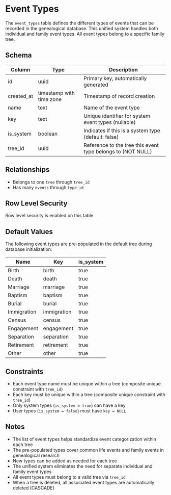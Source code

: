 # Event Types

The `event_types` table defines the different types of events that can be recorded in the genealogical database. This unified system handles both individual and family event types. All event types belong to a specific family tree.

## Schema

| Column     | Type                     | Description                                                 |
| ---------- | ------------------------ | ----------------------------------------------------------- |
| id         | uuid                     | Primary key, automatically generated                        |
| created_at | timestamp with time zone | Timestamp of record creation                                |
| name       | text                     | Name of the event type                                      |
| key        | text                     | Unique identifier for system event types (nullable)         |
| is_system  | boolean                  | Indicates if this is a system type (default: false)         |
| tree_id    | uuid                     | Reference to the tree this event type belongs to (NOT NULL) |

## Relationships

- Belongs to one `tree` through `tree_id`
- Has many `events` through `type_id`

## Row Level Security

Row level security is enabled on this table.

## Default Values

The following event types are pre-populated in the default tree during database initialization:

| Name        | Key         | is_system |
| ----------- | ----------- | --------- |
| Birth       | birth       | true      |
| Death       | death       | true      |
| Marriage    | marriage    | true      |
| Baptism     | baptism     | true      |
| Burial      | burial      | true      |
| Immigration | immigration | true      |
| Census      | census      | true      |
| Engagement  | engagement  | true      |
| Separation  | separation  | true      |
| Retirement  | retirement  | true      |
| Other       | other       | true      |

## Constraints

- Each event type name must be unique within a tree (composite unique constraint with `tree_id`)
- Each key must be unique within a tree (composite unique constraint with `tree_id`)
- Only system types (`is_system = true`) can have a key
- User types (`is_system = false`) must have `key = NULL`

## Notes

- The list of event types helps standardize event categorization within each tree
- The pre-populated types cover common life events and family events in genealogical research
- New types can be added as needed for each tree
- The unified system eliminates the need for separate individual and family event types
- All event types must belong to a valid tree via `tree_id`
- When a tree is deleted, all associated event types are automatically deleted (CASCADE)
